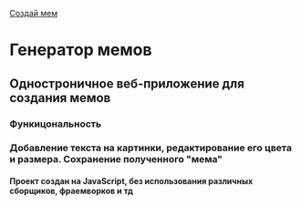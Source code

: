 [Создай мем](https://kot172.github.io/generation-mems/)
<h1>Генератор мемов</h1>

<h2>Одностроничное веб-приложение для создания мемов</h2>

<h3> Функицональность </h3>
<h3> Добавление текста на картинки, редактирование его цвета и размера. Сохранение полученного "мема"</h3>


<h4>Проект создан на JavaScript, без использования различных сборщиков, фраемворков и тд</h4>
